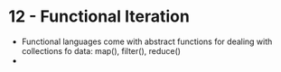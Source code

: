 # 12 - Functional Iteration

- Functional languages come with abstract functions for dealing with collections fo data: map(), filter(), reduce()
-
